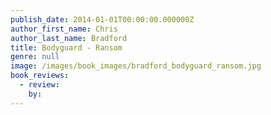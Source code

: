 ```yaml
---
publish_date: 2014-01-01T00:00:00.000000Z
author_first_name: Chris
author_last_name: Bradford
title: Bodyguard - Ransom
genre: null
image: /images/book_images/bradford_bodyguard_ransom.jpg
book_reviews:
  - review: 
    by: 
---
```

